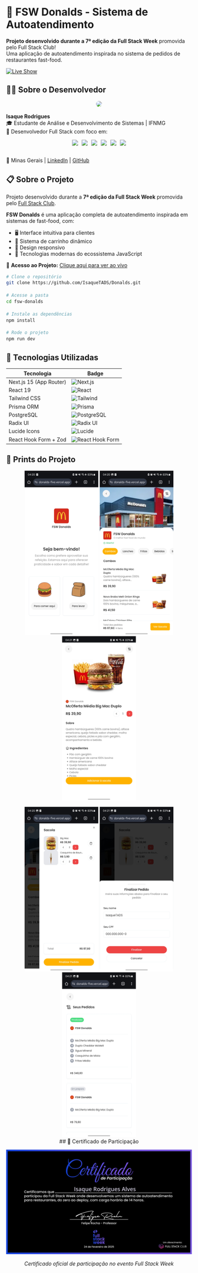 



# 🍔 FSW Donalds - Sistema de Autoatendimento
**Projeto desenvolvido durante a 7ª edição da Full Stack Week** promovida pelo Full Stack Club!  
Uma aplicação de autoatendimento inspirada no sistema de pedidos de restaurantes fast-food.

[![Live Show](https://img.shields.io/badge/Live-Show-red?style=for-the-badge&logo=vercel)](https://donalds-five.vercel.app/fsw-donalds)



## 👨‍💻 Sobre o Desenvolvedor

<div align="center">
  <img src="https://avatars.githubusercontent.com/u/SEU_USER_ID?v=4" width="100" style="border-radius:50%">
</div>

**Isaque Rodrigues**  
🎓 Estudante de Análise e Desenvolvimento de Sistemas | IFNMG  
🚀 Desenvolvedor Full Stack com foco em:

<div style="display: flex; gap: 10px; flex-wrap: wrap; justify-content: center;">
  <img src="https://img.shields.io/badge/JavaScript-F7DF1E?style=flat&logo=javascript&logoColor=black">
  <img src="https://img.shields.io/badge/React-61DAFB?style=flat&logo=react&logoColor=black">
  <img src="https://img.shields.io/badge/Next.js-000000?style=flat&logo=next.js&logoColor=white">
  <img src="https://img.shields.io/badge/Node.js-339933?style=flat&logo=node.js&logoColor=white">
  <img src="https://img.shields.io/badge/MySQL-4479A1?style=flat&logo=mysql&logoColor=white">
  <img src="https://img.shields.io/badge/C++-00599C?style=flat&logo=c%2B%2B&logoColor=white">
</div>

<br/>

📍 Minas Gerais | [LinkedIn](https://www.linkedin.com/in/isaque-rodriguestads) | [GitHub](https://github.com/IsaqueTADS)

## 📋 Sobre o Projeto

Projeto desenvolvido durante a **7ª edição da Full Stack Week** promovida pelo [Full Stack Club](https://www.youtube.com/@dicasparadevs).

**FSW Donalds** é uma aplicação completa de autoatendimento inspirada em sistemas de fast-food, com:

- 🖥️ Interface intuitiva para clientes
- 🛒 Sistema de carrinho dinâmico
- 📱 Design responsivo
- 🚀 Tecnologias modernas do ecossistema JavaScript

🔗 **Acesso ao Projeto:** [Clique aqui para ver ao vivo](https://donalds-five.vercel.app/fsw-donalds)


```bash
# Clone o repositório
git clone https://github.com/IsaqueTADS/Donalds.git  

# Acesse a pasta
cd fsw-donalds

# Instale as dependências
npm install

# Rode o projeto
npm run dev

```

## 🚀 Tecnologias Utilizadas

| Tecnologia | Badge |
|------------|-------|
| Next.js 15 (App Router) | <img src="https://img.shields.io/badge/Next.js-000000?style=for-the-badge&logo=nextdotjs&logoColor=white" alt="Next.js"> |
| React 19 | <img src="https://img.shields.io/badge/React-61DAFB?style=for-the-badge&logo=react&logoColor=black" alt="React"> |
| Tailwind CSS | <img src="https://img.shields.io/badge/Tailwind_CSS-06B6D4?style=for-the-badge&logo=tailwind-css&logoColor=white" alt="Tailwind"> |
| Prisma ORM | <img src="https://img.shields.io/badge/Prisma-2D3748?style=for-the-badge&logo=prisma&logoColor=white" alt="Prisma"> |
| PostgreSQL | <img src="https://img.shields.io/badge/PostgreSQL-4169E1?style=for-the-badge&logo=postgresql&logoColor=white" alt="PostgreSQL"> |
| Radix UI | <img src="https://img.shields.io/badge/Radix_UI-161618?style=for-the-badge" alt="Radix UI"> |
| Lucide Icons | <img src="https://img.shields.io/badge/Lucide-25A2F7?style=for-the-badge" alt="Lucide"> |
| React Hook Form + Zod | <img src="https://img.shields.io/badge/React_Hook_Form+ZOD-EC5990?style=for-the-badge&logo=reacthookform&logoColor=white" alt="React Hook Form"> |



## 📸 Prints do Projeto

<p align="center">
  <img src="./public/screenshots/Print1.jpg" width="200px" />
  <img src="./public/screenshots/Print2.jpg" width="200px" />
  <img src="./public/screenshots/Print3.jpg" width="200px" />
</p>

<p align="center">
  <img src="./public/screenshots/Print4.jpg" width="200px" />
  <img src="./public/screenshots/Print5.jpg" width="200px" />
  <img src="./public/screenshots/Print6.jpg" width="200px" />


<br/>
## 📜 Certificado de Participação
<br/>

<div align="center">
  <img src="./public/screenshots/certificado.png" width="600" alt="Certificado de conclusão da 7ª Full Stack Week">
  <p><em>Certificado oficial de participação no evento Full Stack Week</em></p>
</div>